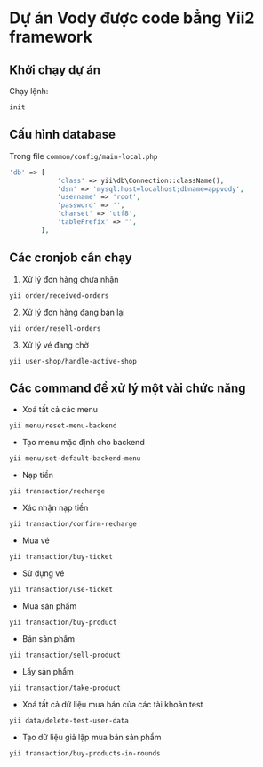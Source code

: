 Dự án Vody được code bẳng Yii2 framework
=============

Khởi chạy dự án
------------
Chạy lệnh:
```
init
```
Cấu hình database
------------
Trong file `common/config/main-local.php`
```php
'db' => [
            'class' => yii\db\Connection::className(),
            'dsn' => 'mysql:host=localhost;dbname=appvody',
            'username' => 'root',
            'password' => '',
            'charset' => 'utf8',
            'tablePrefix' => "",
        ],
```
Các cronjob cần chạy
------------
1. Xử lý đơn hàng chưa nhận
```
yii order/received-orders
```

2. Xử lý đơn hàng đang bán lại
```
yii order/resell-orders
```

3. Xử lý vé đang chờ
```
yii user-shop/handle-active-shop
```

Các command để xử lý một vài chức năng
------------

* Xoá tất cả các menu
```
yii menu/reset-menu-backend
```

* Tạo menu mặc định cho backend
```
yii menu/set-default-backend-menu
```

* Nạp tiền
```
yii transaction/recharge
```

* Xác nhận nạp tiền
```
yii transaction/confirm-recharge
```

* Mua vé
```
yii transaction/buy-ticket
```

* Sử dụng vé
```
yii transaction/use-ticket
```

* Mua sản phẩm
```
yii transaction/buy-product
```

* Bán sản phẩm
```
yii transaction/sell-product
```

* Lấy sản phẩm
```
yii transaction/take-product
```

* Xoá tất cả dữ liệu mua bán của các tài khoản test
```
yii data/delete-test-user-data  
```

* Tạo dữ liệu giả lập mua bán sản phẩm
```
yii transaction/buy-products-in-rounds
```